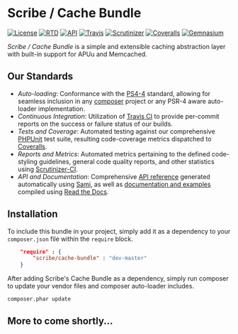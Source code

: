 # Scribe / Cache Bundle

[![License](https://img.shields.io/packagist/l/scribe/cache-bundle.svg?style=flat-square)](https://symfony-cache-bundle.docs.scribe.tools/license)
[![RTD](https://readthedocs.org/projects/symfony-cache-bundle/badge/?version=latest&style=flat-square)](https://symfony-cache-bundle.docs.scribe.tools/docs)
[![API](https://img.shields.io/badge/api-latest-ff69b4.svg?style=flat-square)](https://symfony-cache-bundle.docs.scribe.tools/api)
[![Travis](https://img.shields.io/travis/scribenet/symfony-cache-bundle.svg?style=flat-square)](https://symfony-cache-bundle.docs.scribe.tools/ci) 
[![Scrutinizer](https://img.shields.io/scrutinizer/g/scribenet/symfony-cache-bundle.svg?style=flat-square)](https://symfony-cache-bundle.docs.scribe.tools/quality)
[![Coveralls](https://img.shields.io/coveralls/scribenet/symfony-cache-bundle.svg?style=flat-square)](https://symfony-cache-bundle.docs.scribe.tools/coverage)
[![Gemnasium](https://img.shields.io/gemnasium/scribenet/symfony-cache-bundle.svg?style=flat-square)](https://symfony-cache-bundle.docs.scribe.tools/deps)

*Scribe / Cache Bundle* is a simple and extensible caching abstraction layer with built-in support for APUu and Memcached.

## Our Standards

- *Auto-loading*: Conformance with the [PS4-4](http://www.php-fig.org/psr/psr-4/) 
  standard, allowing for seamless inclusion in any [composer](https://getcomposer.org/)
  project or any PSR-4 aware auto-loader implementation.
- *Continuous Integration*: Utilization of [Travis CI](https://symfony-cache-bundle.docs.scribe.tools/ci)
  to provide per-commit reports on the success or failure status of our builds.
- *Tests and Coverage*: Automated testing against our comprehensive 
  [PHPUnit](https://phpunit.de/) test suite, resulting code-coverage metrics
  dispatched to [Coveralls](https://symfony-cache-bundle.docs.scribe.tools/coverage).
- *Reports and Metrics*: Automated metrics pertaining to the defined code-styling
  guidelines, general code quality reports, and other statistics using 
  [Scrutinizer-CI](https://symfony-cache-bundle.docs.scribe.tools/quality).
- *API and Documentation*: Comprehensive [API reference](https://symfony-cache-bundle.docs.scribe.tools/api) 
  generated automatically using [Sami](https://github.com/fabpot/sami), as well 
  as [documentation and examples](https://symfony-cache-bundle.docs.scribe.tools/docs)
  compiled using [Read the Docs](https://readthedocs.org/).

## Installation

To include this bundle in your project, simply add it as a dependency to your `composer.json` file within the `require` block.

```json
    "require" : {
        "scribe/cache-bundle" : "dev-master"
    }
```

After adding Scribe's Cache Bundle as a dependency, simply run composer to update your vendor files and composer auto-loader includes.

```bash
composer.phar update
```

## More to come shortly...
